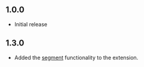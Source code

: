 ## 1.0.0

- Initial release

## 1.3.0

- Added the [segment](https://configcat.com/docs/advanced/segments) functionality to the extension.